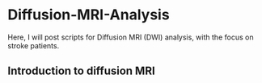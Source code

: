 # Diffusion-MRI-Analysis
Here, I will post scripts for Diffusion MRI (DWI) analysis, with the focus on stroke patients.
## Introduction to diffusion MRI
